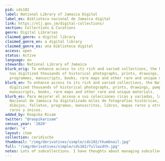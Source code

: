 ```yaml
---
pid: cds102
label: National Library of Jamaica Digital
label_es: Biblioteca nacional de Jamaica digital
link: https://nlj.gov.jm/digital-collections/
section: Collections & Curations
genre: Digital Libraries
claimed_genre: a digital library
claimed_genre_en: a digital library
claimed_genre_es: una biblioteca digital
access: open
status: Active
language: en
stewards: National Library of Jamaica
blurb_orig: To enhance access to its rich and varied collections, the National NLJ
  has digitized thousands of historical photographs, prints, drawings, pamphlets,
  programmes, manuscripts, books, rare maps and other rare and unique materials.
blurb_en: To enhance access to its rich and varied collections, the National NLJ has
  digitized thousands of historical photographs, prints, drawings, pamphlets, programmes,
  manuscripts, books, rare maps and other rare and unique materials.
blurb_es: Para mejorar el acceso a sus colecciones ricas y variadas, la Biblioteca
  Nacional de Jamaica ha digitalizado miles de fotografías históricas, impresiones,
  dibujos, folletos, programas, manuscritos, libros, mapas raros y otros materiales
  raros y únicos.
added_by: Roopika Risam
twitter: "@roopikarisam"
census_year: '2020'
order: '4'
layout: item
collection: caridischo
thumbnail: "/img/derivatives/simple/cds102/thumbnail.jpg"
full: "/img/derivatives/simple/cds102/fullwidth.jpg"
notes: Lots of subcollections. I have thoughts about managing subcollections
---
```

